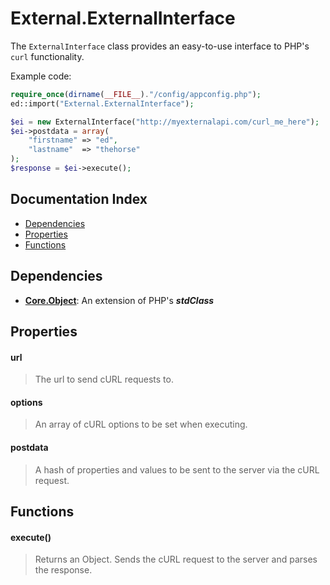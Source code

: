 # External.ExternalInterface

The `ExternalInterface` class provides an easy-to-use interface to PHP's `curl` functionality.

Example code:
```php
require_once(dirname(__FILE__)."/config/appconfig.php");
ed::import("External.ExternalInterface");

$ei = new ExternalInterface("http://myexternalapi.com/curl_me_here");
$ei->postdata = array(
	"firstname" => "ed",
	"lastname"  => "thehorse"
);
$response = $ei->execute();
```

## Documentation Index

* [Dependencies](#dependencies)
* [Properties](#properties)
* [Functions](#functions)

## Dependencies

* [**Core.Object**](https://github.com/rkstar/ed/tree/master/docs/Core/Object.md): An extension of PHP's *__stdClass__*

## Properties

#### url
> The url to send cURL requests to.

#### options
> An array of cURL options to be set when executing.

#### postdata
> A hash of properties and values to be sent to the server via the cURL request.

## Functions

#### execute()
> Returns an Object.  Sends the cURL request to the server and parses the response.